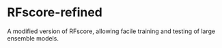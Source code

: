 # RFscore-refined
A modified version of RFscore, allowing facile training and testing of large ensemble models.
